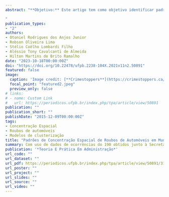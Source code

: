 ```yaml
---
abstract: "**Objetivo:** Este artigo tem como objetivo identificar padrões de concentração espacial relacionados a roubos e furtos de veículos na grande João Pessoa (PB), região composta pelos municípios de Bayeux, Cabedelo, João Pessoa e Santa Rita, usando técnicas de aprendizado de máquinas. Com isso, busca-se contribuir com a discussão sobre os potenciais benefícios da utilização de ferramentas da Inteligência Artificial no campo da segurança pública. **Metodologia:** Os dados utilizados foram obtidos junto à Secretaria de Estado da Segurança e da Defesa Social da Paraíba e contemplam os anos de 2017 a 2019. A base é composta por 5.385 ocorrências de roubo e furto de carros e motos, indicando coordenadas geográficas, município, bairro, dia da semana, turno e hora de ocorrência do crime. A estratégia empírica adotada consistiu na aplicação do algoritmo de Clusterização Espacial Baseada em Densidade de Aplicações com Ruído (Density-Based Spatial Clustering of Applications with Noise, DBSCAN). **Resultados:** A análise descritiva apontou que o centro da cidade de João Pessoa é o bairro com maior taxa de subtração de veículos por 100 mil habitantes, seguido por Barra de Gramame, Ponta do Seixas, Distrito Industrial e Varadouro. Em relação à concentração de crimes em locais determinados, a utilização do DBSCAN permitiu identificar hotspots para diferentes dias e turnos, sendo que o número destes se mostrou maior durante os dias de semana, no período noturno. **Contribuições:** Tais resultados têm potencial para auxiliar a elaboração de um planejamento mais eficaz de segurança pública nos bairros da grande João Pessoa, pois sugerem como deslocar o efetivo policial de modo a se alcançar maior eficiência na prevenção de crimes e captura de criminosos.

"
publication_types:
- "2"
authors:
- Otoniel Rodrigues dos Anjos Junior
- Robson Oliveira Lima
- Stélio Coêlho Lombardi Filho
- Aléssio Tony Cavalcanti de Almeida
- Hilton Martins de Brito Ramalho
date: "2023-10-18T00:00:00Z"
doi: "https://doi.org/10.22478/ufpb.2238-104X.2021v11n2.50891"
featured: false
image:
  caption: 'Image credit: [**Crimestoppers**](https://crimestoppers.ca/wp-content/uploads/2022/12/CarTheft01.jpg)'
  focal_point: "featured2.jpeg"
  preview_only: false
# links:
# - name: Custom Link
#   url: https://periodicos.ufpb.br/index.php/tpa/article/view/50891
publication: ""
publication_short: ""
publishDate: "2015-12-09T00:00:00Z"
tags:
- Concentração Espacial
- Roubos de automóveis
- Modelos de clusterização
title: "Padrões de Concentração Espacial de Roubos de Automóveis em Municípios da Grande João Pessoa a Partir de Técnicas de Aprendizado de Máquinas"
summary: Com uso de dados de ocorrências do 190 obtidos junto à Secretaria de Estado da Segurança e da Defesa Social da Paraíba para o período de 2017 a 2019 e a aplicação de algorítmos de *Density-Based Spatial Clustering of Applications with Noise (DBSCAN*) pudemos identificar *hotspots* de furtos e roubos de automóveis na Grande João Pessoa. Tais resultados têm potencial para auxiliar a elaboração de um planejamento mais eficaz de segurança pública na região, pois sugerem como deslocar o efetivo policial de modo a se alcançar maior eficiência na prevenção de crimes e captura de criminosos.
publication: '*Teoria E Prática Em Administração*'
url_code: ""
url_dataset: ""
url_pdf: https://periodicos.ufpb.br/index.php/tpa/article/view/50891/31372
url_poster: ""
url_project: ""
url_slides: ""
url_source: ""
url_video: ""
---
```


